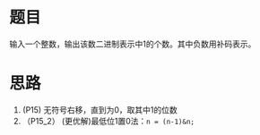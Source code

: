 # 题目
输入一个整数，输出该数二进制表示中1的个数。其中负数用补码表示。
# 思路
1. (P15)
无符号右移，直到为0，取其中1的位数
2. （P15_2）
(更优解)最低位1置0法：`n = (n-1)&n;`
